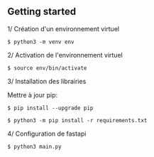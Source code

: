 ## Getting started

1/ Création d'un environnement virtuel

```shell
$ python3 -m venv env
```

2/ Activation de l'environnement virtuel

```shell
$ source env/bin/activate
```

3/ Installation des librairies

Mettre à jour pip:

```shell
$ pip install --upgrade pip
```

```shell
$ python3 -m pip install -r requirements.txt
```

4/ Configuration de fastapi

<!-- ```shell
$ uvicorn main:app --port 8000  --reload
``` -->

```
$ python3 main.py
```
